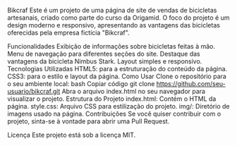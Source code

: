 Bikcraf
Este é um projeto de uma página de site de vendas de bicicletas artesanais, criado como parte do curso da Origamid. O foco do projeto é um design moderno e responsivo, apresentando as vantagens das bicicletas oferecidas pela empresa fictícia "Bikcraf".

Funcionalidades
Exibição de informações sobre bicicletas feitas à mão.
Menu de navegação para diferentes seções do site.
Destaque das vantagens da bicicleta Nimbus Stark.
Layout simples e responsivo.
Tecnologias Utilizadas
HTML5: para a estruturação do conteúdo da página.
CSS3: para o estilo e layout da página.
Como Usar
Clone o repositório para o seu ambiente local:
bash
Copiar código
git clone https://github.com/seu-usuario/bikcraf.git
Abra o arquivo index.html no seu navegador para visualizar o projeto.
Estrutura do Projeto
index.html: Contém o HTML da página.
style.css: Arquivo CSS para estilização do projeto.
img/: Diretório de imagens usado na página.
Contribuições
Se você quiser contribuir com o projeto, sinta-se à vontade para abrir uma Pull Request.

Licença
Este projeto está sob a licença MIT.
